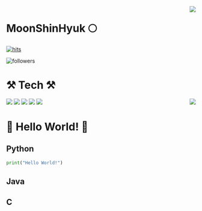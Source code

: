
<img align='right' src="https://github-readme-stats.vercel.app/api?username=Moonshinhyuk">
  
# MoonShinHyuk 🌕

[![hits](https://hits.seeyoufarm.com/api/count/incr/badge.svg?url=https%3A%2F%2Fgithub.com%2FMoonshinhyuk&count_bg=%237A7A7A&title_bg=%23FFADCC&icon=reverbnation.svg&icon_color=%23FF0000&title=hits&edge_flat=false)](https://hits.seeyoufarm.com)

![followers](https://img.shields.io/github/followers/Moonshinhyuk?style=social)
  
  


# ⚒ Tech ⚒

<img align='right' src="http://mazassumnida.wtf/api/v2/generate_badge?boj=anstlsgur7901">

  
<img src="https://img.shields.io/badge/Python-3776AB?style=flat-square&logo=Python&logoColor=white"/>
<img src="https://img.shields.io/badge/Pytorch-EE4C2C?style=flat-square&logo=Pytorch&logoColor=white"/>
<img src="https://img.shields.io/badge/Tensorflow-FF6F00?style=flat-square&logo=Tensorflow&logoColor=white"/>
<img src="https://img.shields.io/badge/Java-007396?style=flat-square&logo=Java&logoColor=white"/>
<img src="https://img.shields.io/badge/C-A8B9CC?style=flat-square&logo=C&logoColor=white"/>



# 👋 Hello World! 👋

  
## Python
  
```python
print("Hello World!")
```
  
## Java
  
## C



  
